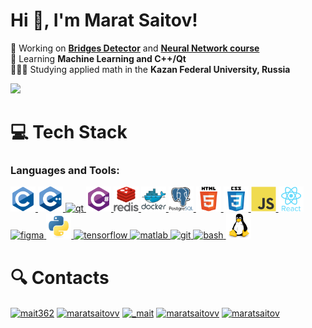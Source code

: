 # Hi 👋, I'm Marat Saitov!
🔭 Working on **[Bridges Detector](https://github.com/saitovmarat/Bridge-Detector)** and **[Neural Network course](https://github.com/saitovmarat/Neural-Networks)**<br/>
🌱 Learning **Machine Learning and C++/Qt** <br/>
👩🏻‍🎓 Studying applied math in the **Kazan Federal University, Russia** <br/>

![](https://github-readme-stats.vercel.app/api?username=saitovmarat&theme=radical&hide_border=false&include_all_commits=true&count_private=true)<br/>

# 💻 Tech Stack
<h3 align="left">Languages and Tools:</h3>
<p align="left"> 
  <a href="https://www.cprogramming.com/" target="_blank" rel="noreferrer"><img src="https://raw.githubusercontent.com/devicons/devicon/master/icons/c/c-original.svg" alt="c" width="40" height="40"/> </a> 
  <a href="https://www.w3schools.com/cpp/" target="_blank" rel="noreferrer"> <img src="https://raw.githubusercontent.com/devicons/devicon/master/icons/cplusplus/cplusplus-original.svg" alt="cplusplus" width="40" height="40"/> </a> 
  <a href="https://www.qt.io/" target="_blank" rel="noreferrer"> <img src="https://upload.wikimedia.org/wikipedia/commons/0/0b/Qt_logo_2016.svg" alt="qt" width="40" height="40"/> </a> 
  <a href="https://www.w3schools.com/cs/" target="_blank" rel="noreferrer"> <img src="https://raw.githubusercontent.com/devicons/devicon/master/icons/csharp/csharp-original.svg" alt="csharp" width="40" height="40"/> </a> 
  <a href="https://redis.io" target="_blank" rel="noreferrer"> <img src="https://raw.githubusercontent.com/devicons/devicon/master/icons/redis/redis-original-wordmark.svg" alt="redis" width="40" height="40"/> </a> 
  <a href="https://www.docker.com/" target="_blank" rel="noreferrer"> <img src="https://raw.githubusercontent.com/devicons/devicon/master/icons/docker/docker-original-wordmark.svg" alt="docker" width="40" height="40"/> </a> 
  <a href="https://www.postgresql.org" target="_blank" rel="noreferrer"> <img src="https://raw.githubusercontent.com/devicons/devicon/master/icons/postgresql/postgresql-original-wordmark.svg" alt="postgresql" width="40" height="40"/> </a> 
  <a href="https://www.w3.org/html/" target="_blank" rel="noreferrer"> <img src="https://raw.githubusercontent.com/devicons/devicon/master/icons/html5/html5-original-wordmark.svg" alt="html5" width="40" height="40"/> </a> 
  <a href="https://www.w3schools.com/css/" target="_blank" rel="noreferrer"> <img src="https://raw.githubusercontent.com/devicons/devicon/master/icons/css3/css3-original-wordmark.svg" alt="css3" width="40" height="40"/> </a> 
  <a href="https://developer.mozilla.org/en-US/docs/Web/JavaScript" target="_blank" rel="noreferrer"> <img src="https://raw.githubusercontent.com/devicons/devicon/master/icons/javascript/javascript-original.svg" alt="javascript" width="40" height="40"/> </a> 
  <a href="https://reactjs.org/" target="_blank" rel="noreferrer"> <img src="https://raw.githubusercontent.com/devicons/devicon/master/icons/react/react-original-wordmark.svg" alt="react" width="40" height="40"/> </a> 
  <a href="https://www.figma.com/" target="_blank" rel="noreferrer"> <img src="https://www.vectorlogo.zone/logos/figma/figma-icon.svg" alt="figma" width="40" height="40"/> </a> 
  <a href="https://www.python.org" target="_blank" rel="noreferrer"> <img src="https://raw.githubusercontent.com/devicons/devicon/master/icons/python/python-original.svg" alt="python" width="40" height="40"/> </a> 
  <a href="https://www.tensorflow.org" target="_blank" rel="noreferrer"> <img src="https://www.vectorlogo.zone/logos/tensorflow/tensorflow-icon.svg" alt="tensorflow" width="40" height="40"/> </a> 
  <a href="https://www.mathworks.com/" target="_blank" rel="noreferrer"> <img src="https://upload.wikimedia.org/wikipedia/commons/2/21/Matlab_Logo.png" alt="matlab" width="40" height="40"/> </a> 
  <a href="https://git-scm.com/" target="_blank" rel="noreferrer"> <img src="https://www.vectorlogo.zone/logos/git-scm/git-scm-icon.svg" alt="git" width="40" height="40"/> </a> 
  <a href="https://www.gnu.org/software/bash/" target="_blank" rel="noreferrer"> <img src="https://www.vectorlogo.zone/logos/gnu_bash/gnu_bash-icon.svg" alt="bash" width="40" height="40"/> </a> 
  <a href="https://www.linux.org/" target="_blank" rel="noreferrer"> <img src="https://raw.githubusercontent.com/devicons/devicon/master/icons/linux/linux-original.svg" alt="linux" width="40" height="40"/> </a> 
</p>

# :mag: Contacts 
<p align="left">
  <a href="https://kaggle.com/mait362" target="_blank"><img align="center" src="https://raw.githubusercontent.com/rahuldkjain/github-profile-readme-generator/master/src/images/icons/Social/kaggle.svg" alt="mait362" height="30" width="40" /></a>
  <a href="https://instagram.com/maratsaitovv" target="_blank"><img align="center" src="https://raw.githubusercontent.com/rahuldkjain/github-profile-readme-generator/master/src/images/icons/Social/instagram.svg" alt="maratsaitovv" height="30" width="40" /></a>
  <a href="https://www.leetcode.com/_mait" target="_blank"><img align="center" src="https://raw.githubusercontent.com/rahuldkjain/github-profile-readme-generator/master/src/images/icons/Social/leet-code.svg" alt="_mait" height="30" width="40" /></a>
  <a href="https://t.me/maratsaitovv" target="_blank"><img align="center" src="https://www.svgrepo.com/show/343522/telegram-communication-chat-interaction-network-connection.svg" alt="maratsaitovv" height="30" width="40" /></a>
  <a href="https://vk.com/maratsaitovv" target="_blank"><img align="center" src="https://www.svgrepo.com/show/349554/vk.svg" alt="maratsaitov" height="30" width="40" /></a>
</p>


<!-- <p><img align="left" src="https://github-readme-stats.vercel.app/api/top-langs?username=saitovmarat&show_icons=true&locale=en&layout=compact&theme=tokyonight" alt="saitovmarat" /></p>

<p>&nbsp;<img align="right" src="https://github-readme-stats.vercel.app/api?username=saitovmarat&show_icons=true&locale=en&layout=compact&theme=tokyonight" alt="saitovmarat" /></p>

<p><img align="center" src="https://github-readme-streak-stats.herokuapp.com/?user=saitovmarat&layout=compact&theme=tokyonight" alt="saitovmarat" /></p> -->
